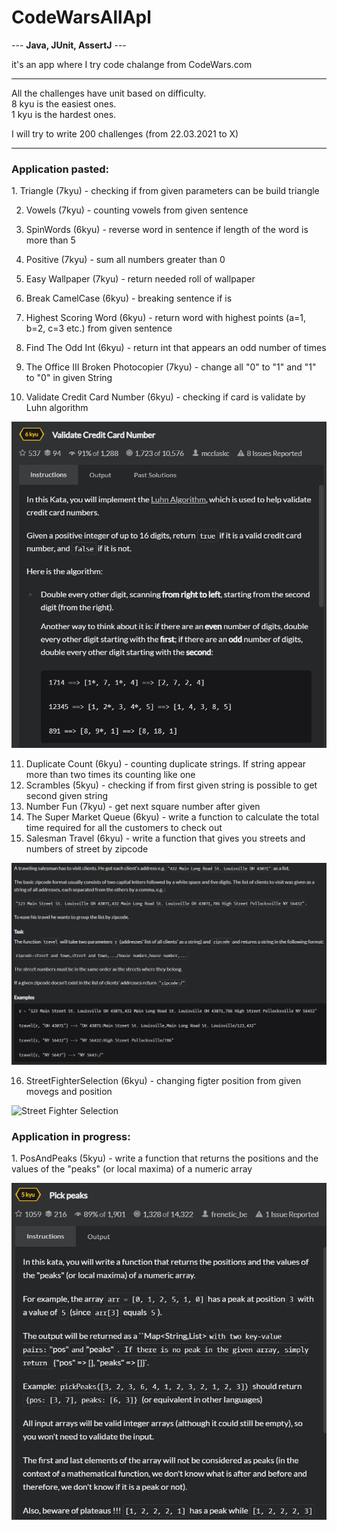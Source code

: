 <h1>CodeWarsAllApl</h1>

--- <b>Java, JUnit, AssertJ</b> ---

it's an app where I try code chalange from CodeWars.com

---
All the challenges have unit based on difficulty.<br>
8 kyu is the easiest ones.<br>
1 kyu is the hardest ones.

I will try to write 200 challenges (from 22.03.2021 to X)

---
<h3>Application pasted:</h3>
1. Triangle (7kyu) - checking if from given parameters can be build triangle
   
2. Vowels (7kyu) - counting vowels from given sentence
   
3. SpinWords (6kyu) - reverse word in sentence if length of the word is more than 5</br>
4. Positive (7kyu) - sum all numbers greater than 0</br>
5. Easy Wallpaper (7kyu) - return needed roll of wallpaper</br>
6. Break CamelCase (6kyu) - breaking sentence if is </br>
7. Highest Scoring Word (6kyu) - return word with highest points (a=1, b=2, c=3 etc.) from given sentence</br>
8. Find The Odd Int (6kyu) - return int that appears an odd number of times</br>
9. The Office III Broken Photocopier (7kyu) - change all "0" to "1" and "1" to "0" in given String</br>
10. Validate Credit Card Number (6kyu) - checking if card is validate by Luhn algorithm </br>

![Validate Credit Card Number](src/main/resources/ValidateCreditCardNumber.png?raw=true&s=10)

11. Duplicate Count (6kyu) - counting duplicate strings. If string appear more than two times its counting like one </br>
12. Scrambles (5kyu) - checking if from first given string is possible to get second given string </br>
13. Number Fun (7kyu) - get next square number after given </br>
14. The Super Market Queue (6kyu) - write a function to calculate the total time required for all the customers to check out </br>
15. Salesman Travel (6kyu) - write a function that gives you streets and numbers of street by zipcode </br>

![Salesman Travel](src/main/resources/Salesman.png)

16. StreetFighterSelection (6kyu) - changing figter position from given movegs and position </br>

![Street Fighter Selection](https://images.duckduckgo.com/iu/?u=http%3A%2F%2Fwww.fightersgeneration.com%2Fnp5%2Fgm%2Fsf2ce-s2.jpg&f=1)


<h3>Application in progress:</h3>
1.  PosAndPeaks (5kyu) - write a function that returns the positions and the values of the "peaks" (or local maxima) of a numeric array </br>

![Pos And Peaks](src/main/resources/PickPeaks.png)